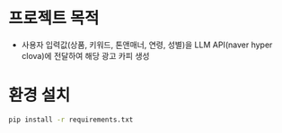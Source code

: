 # 프로젝트 목적

- 사용자 입력값(상품, 키워드, 톤앤매너, 연령, 성별)을 LLM API(naver hyper clova)에 전달하여 해당 광고 카피 생성

# 환경 설치

```sh
pip install -r requirements.txt
```
